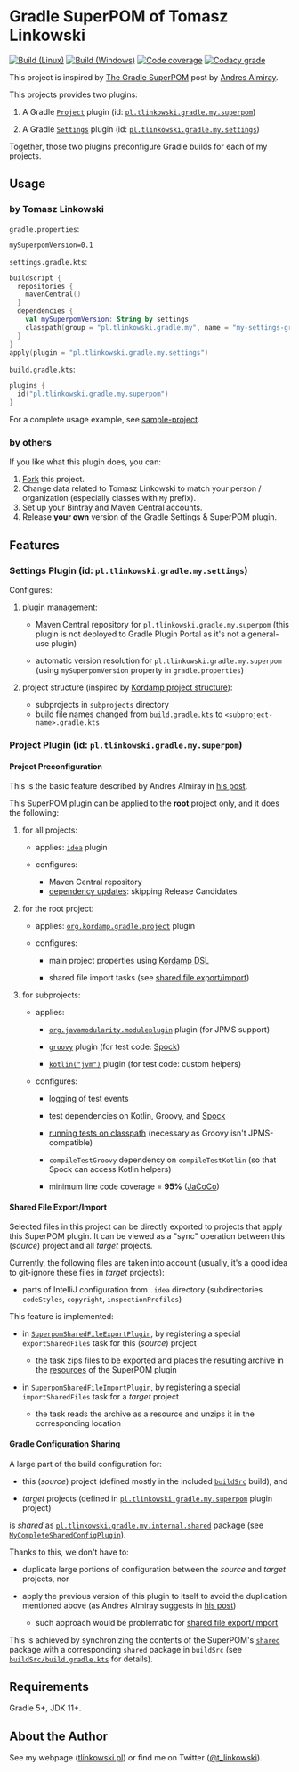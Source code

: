 # Gradle SuperPOM of Tomasz Linkowski

[![Build (Linux)](https://img.shields.io/travis/com/tlinkowski/tlinkowski-superpom/master.svg?logo=linux)](https://travis-ci.com/tlinkowski/tlinkowski-superpom)
[![Build (Windows)](https://img.shields.io/appveyor/ci/tlinkowski/tlinkowski-superpom/master.svg?logo=windows)](https://ci.appveyor.com/project/tlinkowski/tlinkowski-superpom/branch/master)
[![Code coverage](https://img.shields.io/codecov/c/github/tlinkowski/tlinkowski-superpom.svg)](https://codecov.io/gh/tlinkowski/tlinkowski-superpom)
[![Codacy grade](https://img.shields.io/codacy/grade/81a0cef956a34083accd2f8e401a66de.svg)](https://app.codacy.com/project/tlinkowski/tlinkowski-superpom/dashboard)

This project is inspired by [The Gradle SuperPOM](http://andresalmiray.com/the-gradle-superpom/) post by
[Andres Almiray](https://twitter.com/aalmiray).

This projects provides two plugins:

1.  A Gradle [`Project`](https://docs.gradle.org/current/javadoc/org/gradle/api/Project.html)
    plugin (id: [`pl.tlinkowski.gradle.my.superpom`](subprojects/my-superpom-gradle-plugin))

2.  A Gradle [`Settings`](https://docs.gradle.org/current/javadoc/org/gradle/api/initialization/Settings.html)
    plugin (id: [`pl.tlinkowski.gradle.my.settings`](subprojects/my-settings-gradle-plugin))

Together, those two plugins preconfigure Gradle builds for each of my projects.

## Usage

### by Tomasz Linkowski

`gradle.properties`:

```properties
mySuperpomVersion=0.1
```

`settings.gradle.kts`:

```kotlin
buildscript {
  repositories {
    mavenCentral()
  }
  dependencies {
    val mySuperpomVersion: String by settings
    classpath(group = "pl.tlinkowski.gradle.my", name = "my-settings-gradle-plugin", version = mySuperpomVersion)
  }
}
apply(plugin = "pl.tlinkowski.gradle.my.settings")
```

`build.gradle.kts`:

```kotlin
plugins {
  id("pl.tlinkowski.gradle.my.superpom")
}
```

For a complete usage example, see [sample-project](test-data/sample-project).

### by others

If you like what this plugin does, you can:

1.  [Fork](https://github.com/tlinkowski/tlinkowski-superpom/fork) this project.
2.  Change data related to Tomasz Linkowski to match your person / organization (especially classes with `My` prefix).
3.  Set up your Bintray and Maven Central accounts.
4.  Release **your own** version of the Gradle Settings & SuperPOM plugin.

## Features

### Settings Plugin (id: `pl.tlinkowski.gradle.my.settings`)

Configures:

1.  plugin management:

    -   Maven Central repository for `pl.tlinkowski.gradle.my.superpom` (this plugin is not deployed to Gradle Plugin
        Portal as it's not a general-use plugin)

    -   automatic version resolution for `pl.tlinkowski.gradle.my.superpom`
        (using `mySuperpomVersion` property in `gradle.properties`)

2.  project structure (inspired by [Kordamp project structure](https://aalmiray.github.io/kordamp-gradle-plugins/#_project_structure)):

    -   subprojects in `subprojects` directory
    -   build file names changed from `build.gradle.kts` to `<subproject-name>.gradle.kts`

### Project Plugin (id: `pl.tlinkowski.gradle.my.superpom`)

#### Project Preconfiguration

This is the basic feature described by Andres Almiray in [his post](http://andresalmiray.com/the-gradle-superpom/).

This SuperPOM plugin can be applied to the **root** project only, and it does the following:

1.  for all projects:

    -   applies: [`idea`](https://docs.gradle.org/current/userguide/idea_plugin.html) plugin

    -   configures:
        -   Maven Central repository
        -   [dependency updates](https://github.com/ben-manes/gradle-versions-plugin): skipping Release Candidates

2.  for the root project:

    -   applies: [`org.kordamp.gradle.project`](https://aalmiray.github.io/kordamp-gradle-plugins/#_org_kordamp_gradle_project) plugin

    -   configures:

        -   main project properties using
            [Kordamp DSL](https://aalmiray.github.io/kordamp-gradle-plugins/#_org_kordamp_gradle_base_dsl)

        -   shared file import tasks (see [shared file export/import](#shared-file-exportimport))

3.  for subprojects:

    -   applies:

        -   [`org.javamodularity.moduleplugin`](https://github.com/java9-modularity/gradle-modules-plugin) plugin
            (for JPMS support)

        -   [`groovy`](https://docs.gradle.org/current/userguide/groovy_plugin.html) plugin
            (for test code: [Spock](http://spockframework.org/))

        -   [`kotlin("jvm")`](https://kotlinlang.org/docs/reference/using-gradle.html) plugin
            (for test code: custom helpers)

    -   configures:

        -   logging of test events

        -   test dependencies on Kotlin, Groovy, and [Spock](http://spockframework.org/)

        -   [running tests on classpath](https://github.com/java9-modularity/gradle-modules-plugin#fall-back-to-classpath-mode)
            (necessary as Groovy isn't JPMS-compatible)

        -   `compileTestGroovy` dependency on `compileTestKotlin` (so that Spock can access Kotlin helpers)

        -   minimum line code coverage = **95%** ([JaCoCo](https://www.jacoco.org/jacoco/))

#### Shared File Export/Import

Selected files in this project can be directly exported to projects that apply this SuperPOM plugin. It can be viewed
as a "sync" operation between this (*source*) project and all *target* projects.

Currently, the following files are taken into account
(usually, it's a good idea to git-ignore these files in *target* projects):

-   parts of IntelliJ configuration from `.idea` directory
    (subdirectories `codeStyles`, `copyright`, `inspectionProfiles`)

This feature is implemented:

-   in [`SuperpomSharedFileExportPlugin`](buildSrc/src/main/kotlin/pl/tlinkowski/gradle/my/buildsrc/plugin/SuperpomSharedFileExportPlugin.kt),
    by registering a special `exportSharedFiles` task for this (*source*) project

    -   the task zips files to be exported and places the resulting archive in the
        [resources](subprojects/my-superpom-gradle-plugin/src/main/resources) of the SuperPOM plugin

-   in [`SuperpomSharedFileImportPlugin`](subprojects/my-superpom-gradle-plugin/src/main/kotlin/pl/tlinkowski/gradle/my/superpom/internal/plugin/SuperpomSharedFileImportPlugin.kt),
    by registering a special `importSharedFiles` task for a *target* project

    -   the task reads the archive as a resource and unzips it in the corresponding location

#### Gradle Configuration Sharing

A large part of the build configuration for:

-   this (*source*) project
    (defined mostly in the included [`buildSrc`](buildSrc) build), and

-   *target* projects
    (defined in [`pl.tlinkowski.gradle.my.superpom`](subprojects/my-superpom-gradle-plugin) plugin project)

is *shared* as [`pl.tlinkowski.gradle.my.internal.shared`](subprojects/my-superpom-gradle-plugin/src/main/kotlin/pl/tlinkowski/gradle/my/superpom/internal/shared)
package (see [`MyCompleteSharedConfigPlugin`](subprojects/my-superpom-gradle-plugin/src/main/kotlin/pl/tlinkowski/gradle/my/superpom/internal/shared/plugin/MyCompleteSharedConfigPlugin.kt)).

Thanks to this, we don't have to:

-   duplicate large portions of configuration between the *source* and *target* projects, nor

-   apply the previous version of this plugin to itself to avoid the duplication mentioned above
    (as Andres Almiray suggests in [his post](http://andresalmiray.com/the-gradle-superpom/))

    -   such approach would be problematic for [shared file export/import](#shared-file-exportimport)

This is achieved by synchronizing the contents of the SuperPOM's
[`shared`](subprojects/my-superpom-gradle-plugin/src/main/kotlin/pl/tlinkowski/gradle/my/superpom/internal/shared) 
package with a corresponding `shared` package in `buildSrc`
(see [`buildSrc/build.gradle.kts`](buildSrc/build.gradle.kts) for details).

## Requirements

Gradle 5+, JDK 11+.

## About the Author

See my webpage ([tlinkowski.pl](https://tlinkowski.pl/)) or
find me on Twitter ([@t_linkowski](https://twitter.com/t_linkowski)).
